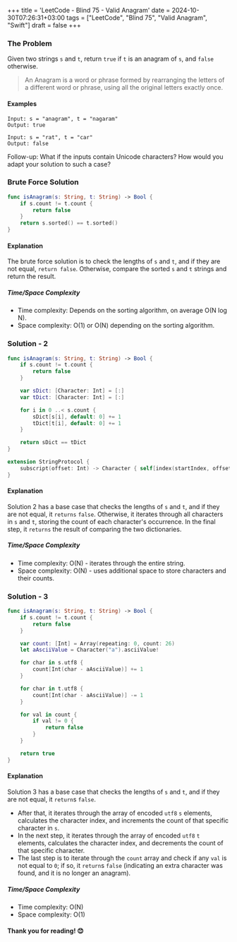 +++
title = 'LeetCode - Blind 75 - Valid Anagram'
date = 2024-10-30T07:26:31+03:00
tags = ["LeetCode", "Blind 75", "Valid Anagram", "Swift"]
draft = false
+++

### The Problem
Given two strings `s` and `t`, return `true` if `t` is an anagram of `s`, and `false` otherwise.
> An Anagram is a word or phrase formed by rearranging the letters of a different word or phrase, using all the original letters exactly once.

#### Examples
``` 
Input: s = "anagram", t = "nagaram"
Output: true
```

```
Input: s = "rat", t = "car"
Output: false 
```

Follow-up: What if the inputs contain Unicode characters? How would you adapt your solution to such a case?

### Brute Force Solution 
``` swift 
func isAnagram(s: String, t: String) -> Bool {
    if s.count != t.count {
        return false
    }
    return s.sorted() == t.sorted()
}
```

#### Explanation
The brute force solution is to check the lengths of `s` and `t`, and if they are not equal, `return false`. Otherwise, compare the sorted `s` and `t` strings and return the result.

##### Time/Space Complexity
- Time complexity: Depends on the sorting algorithm, on average O(N log N).
- Space complexity: O(1) or O(N) depending on the sorting algorithm.

### Solution - 2
``` swift 
func isAnagram(s: String, t: String) -> Bool {
    if s.count != t.count {
        return false
    }

    var sDict: [Character: Int] = [:]
    var tDict: [Character: Int] = [:]

    for i in 0 ..< s.count {
        sDict[s[i], default: 0] += 1
        tDict[t[i], default: 0] += 1
    }

    return sDict == tDict
}

extension StringProtocol {
    subscript(offset: Int) -> Character { self[index(startIndex, offsetBy: offset)] }
}
``` 
#### Explanation
Solution 2 has a base case that checks the lengths of `s` and `t`, and if they are not equal, it `returns` `false`. Otherwise, it iterates through all characters in `s` and `t`, storing the count of each character's occurrence. In the final step, it `returns` the result of comparing the two dictionaries.

##### Time/Space Complexity
- Time complexity: O(N) - iterates through the entire string.
- Space complexity: O(N) - uses additional space to store characters and their counts.

### Solution - 3
``` swift 
func isAnagram(s: String, t: String) -> Bool {
    if s.count != t.count {
        return false
    }

    var count: [Int] = Array(repeating: 0, count: 26)
    let aAsciiValue = Character("a").asciiValue!

    for char in s.utf8 {
        count[Int(char - aAsciiValue)] += 1
    }

    for char in t.utf8 {
        count[Int(char - aAsciiValue)] -= 1
    }

    for val in count {
        if val != 0 {
            return false
        }
    }

    return true
}
``` 
#### Explanation
Solution 3 has a base case that checks the lengths of `s` and `t`, and if they are not equal, it `return`s `false`. 
- After that, it iterates through the array of encoded `utf8` `s` elements, calculates the character index, and increments the count of that specific character in `s`. 
- In the next step, it iterates through the array of encoded `utf8` `t` elements, calculates the character index, and decrements the count of that specific character. 
- The last step is to iterate through the `count` array and check if any `val` is not equal to `0`; if so, it `return`s `false` (indicating an extra character was found, and it is no longer an anagram).

##### Time/Space Complexity
- Time complexity: O(N)  
- Space complexity: O(1)

#### Thank you for reading! 😊
